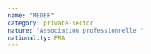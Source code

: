 ```yaml
---
name: "MEDEF"
category: private-sector
nature: "Association professionnelle "
nationality: FRA
---
```

